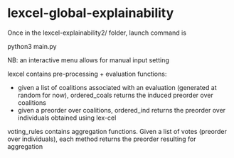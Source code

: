 # lexcel-global-explainability

Once in the lexcel-explainability2/ folder, launch command is 

python3 main.py

NB: an interactive menu allows for manual input setting

lexcel contains pre-processing + evaluation functions: 
  - given a list of coalitions associated with an evaluation (generated at random for now), ordered_coals returns the induced preorder over coalitions
  - given a preorder over coalitions, ordered_ind returns the preorder over individuals obtained using lex-cel

voting_rules contains aggregation functions. Given a list of votes (preorder over individuals), each method returns the preorder resulting for aggregation
